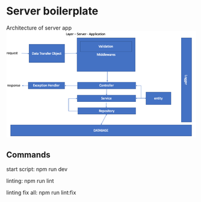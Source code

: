 # Server boilerplate
Architecture of server app
![](read/slide.png)

## Commands

start script: npm run dev

linting: npm run lint

linting fix all: npm run lint:fix
